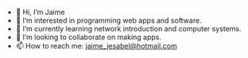 - 👋 Hi, I’m Jaime
- 👀 I’m interested in programming web apps and software.
- 🌱 I’m currently learning network introduction and computer systems.
- 💞️ I’m looking to collaborate on making apps.
- 📫 How to reach me: jaime_jesabel@hotmail.com
